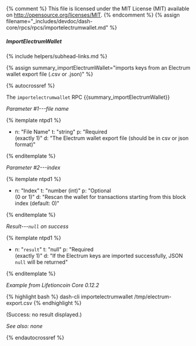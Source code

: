 {% comment %}
This file is licensed under the MIT License (MIT) available on
http://opensource.org/licenses/MIT.
{% endcomment %}
{% assign filename="_includes/devdoc/dash-core/rpcs/rpcs/importelectrumwallet.md" %}

##### ImportElectrumWallet
{% include helpers/subhead-links.md %}

{% assign summary_importElectrumWallet="imports keys from an Electrum wallet export file (.csv or .json)" %}
<!-- __ -->

{% autocrossref %}

The `importelectrumwallet` RPC {{summary_importElectrumWallet}}

*Parameter #1---file name*

{% itemplate ntpd1 %}
- n: "File Name"
  t: "string"
  p: "Required<br>(exactly 1)"
  d: "The Electrum wallet export file (should be in csv or json format)"

{% enditemplate %}

*Parameter #2---index*

{% itemplate ntpd1 %}
- n: "Index"
  t: "number (int)"
  p: "Optional<br>(0 or 1)"
  d: "Rescan the wallet for transactions starting from this block index (default: 0)"

{% enditemplate %}

*Result---`null` on success*

{% itemplate ntpd1 %}
- n: "`result`"
  t: "null"
  p: "Required<br>(exactly 1)"
  d: "If the Electrum keys are imported successfully, JSON `null` will be returned"

{% enditemplate %}

*Example from Lifetioncoin Core 0.12.2*

{% highlight bash %}
dash-cli importelectrumwallet /tmp/electrum-export.csv
{% endhighlight %}

(Success: no result displayed.)

*See also: none*

{% endautocrossref %}

